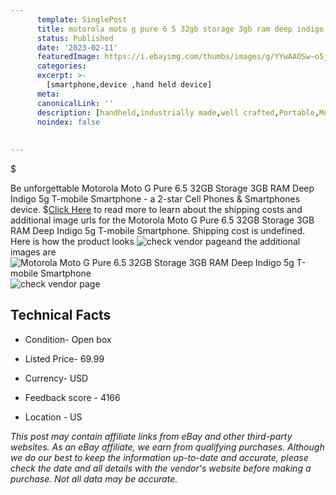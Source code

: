 ```yaml
---
      template: SinglePost
      title: motorola moto g pure 6 5 32gb storage 3gb ram deep indigo 5g t mobile smartphone
      status: Published
      date: '2023-02-11'
      featuredImage: https://i.ebayimg.com/thumbs/images/g/YYwAAOSw~o5jg4ls/s-l225.jpg
      categories: 
      excerpt: >-
        [smartphone,device ,hand held device]
      meta:
      canonicalLink: ''
      description: [handheld,industrially made,well crafted,Portable,Mobile,Compact,Convenient,Lightweight,Maneuverable,Man-portable,Miniature,Carriable,Hand-held,Light,Holdable,Transportable,Mobile device,Pocket-sized,On-the-go,Wireless,Cordless,Compact size,Convenient size, smartphone,device ,hand held device]
      noindex: false
      
        
---
```

$

Be unforgettable Motorola Moto G Pure 6.5 32GB Storage 3GB RAM Deep Indigo 5g T-mobile Smartphone - a 2-star Cell Phones & Smartphones device.
$[Click Here](https://www.ebay.com/itm/304718190990?hash=item46f29e998e%3Ag%3AYYwAAOSw%7Eo5jg4ls&mkevt=1&mkcid=1&mkrid=711-53200-19255-0&campid=%253CePNCampaignId%253E&customid=%253CreferenceId%253E&toolid=10049) to read more to learn about the shipping costs and additional image urls for the Motorola Moto G Pure 6.5 32GB Storage 3GB RAM Deep Indigo 5g T-mobile Smartphone. Shipping cost is undefined. Here is how the product looks ![check vendor page](https://i.ebayimg.com/thumbs/images/g/YYwAAOSw~o5jg4ls/s-l225.jpg)and the additional images are![Motorola Moto G Pure 6.5 32GB Storage 3GB RAM Deep Indigo 5g T-mobile Smartphone](https://i.ebayimg.com/images/g/YYwAAOSw~o5jg4ls/s-l1600.jpg)![check vendor page](https://origin-galleryplus.ebayimg.com/ws/web/304718190990_2_0_1/225x225.jpg,https://origin-galleryplus.ebayimg.com/ws/web/304718190990_3_0_1/225x225.jpg,https://origin-galleryplus.ebayimg.com/ws/web/304718190990_4_0_1/225x225.jpg,https://origin-galleryplus.ebayimg.com/ws/web/304718190990_5_0_1/225x225.jpg,https://origin-galleryplus.ebayimg.com/ws/web/304718190990_6_0_1/225x225.jpg)



 ## Technical Facts 



     
      

 - Condition- Open box 


      

 - Listed Price- 69.99 


      

 - Currency- USD 


      

 - Feedback score - 4166 


      

 - Location - US 


      
      

 *_This post may contain affiliate links from eBay and other third-party websites. As an eBay affiliate, we earn from qualifying purchases. Although we do our best to keep the information up-to-date and accurate, please check the date and all details with the vendor's website before making a purchase. Not all data may be accurate._*






